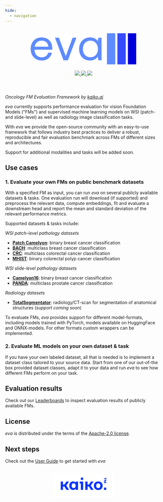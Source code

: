 ```yaml
---
hide:
  - navigation
---
```


<div align="center">

<br />

<img src="./images/eva-logo.png" width="340">

<br />
<br />

<a href="https://pypi.python.org/pypi/kaiko-eva">
  <img src="https://img.shields.io/pypi/v/kaiko-eva.svg?logo=python" />
</a>
<a href="https://github.com/kaiko-ai/eva">
  <img src="https://img.shields.io/badge/repo-main-green?logo=github" />
</a>
<a href="https://github.com/kaiko-ai/eva#license">
  <img src="https://img.shields.io/badge/License-Apache%202.0-blue.svg?labelColor=gray" />
</a>

<br />
<br />

</div>

# 

_Oncology FM Evaluation Framework by [kaiko.ai](https://www.kaiko.ai/)_

*eva* currently supports performance evaluation for vision Foundation Models ("FMs") and supervised machine learning models on WSI (patch- and slide-level) as well as radiology image classification tasks.

With *eva* we provide the open-source community with an easy-to-use framework that follows industry best practices to deliver a robust, reproducible and fair evaluation benchmark across FMs of different sizes and architectures.

Support for additional modalities and tasks will be added soon.

## Use cases

### 1. Evaluate your own FMs on public benchmark datasets

With a specified FM as input, you can run *eva* on several publicly available datasets & tasks. One evaluation run will download (if supported) and preprocess the relevant data, compute embeddings, fit and evaluate a downstream head and report the mean and standard deviation of the relevant performance metrics.

Supported datasets & tasks include:

*WSI patch-level pathology datasets*

-	**[Patch Camelyon](datasets/patch_camelyon.md)**: binary breast cancer classification
-	**[BACH](datasets/bach.md)**: multiclass breast cancer classification
-	**[CRC](datasets/crc.md)**: multiclass colorectal cancer classification
-	**[MHIST](datasets/mhist.md)**: binary colorectal polyp cancer classification

*WSI slide-level pathology datasets*

-	**[Camelyon16](datasets/camelyon16.md)**: binary breast cancer classification
-	**[PANDA](datasets/panda.md)**: multiclass prostate cancer classification

*Radiology datasets*

-	**[TotalSegmentator](datasets/total_segmentator.md)**: radiology/CT-scan for segmentation of anatomical structures (*support coming soon*)

To evaluate FMs, *eva* provides support for different model-formats, including models trained with PyTorch, models available on HuggingFace and ONNX-models. For other formats custom wrappers can be implemented.


### 2. Evaluate ML models on your own dataset & task

If you have your own labeled dataset, all that is needed is to implement a dataset class tailored to your source data. Start from one of our out-of-the box provided dataset classes, adapt it to your data and run *eva* to see how different FMs perform on your task.

## Evaluation results

Check out our [Leaderboards](leaderboards.md) to inspect evaluation results of publicly available FMs.

## License

*eva* is distributed under the terms of the [Apache-2.0 license](https://github.com/kaiko-ai/eva?tab=Apache-2.0-1-ov-file#readme).

## Next steps

Check out the [User Guide](user-guide/index.md) to get started with *eva*

<br />

<div align="center">
  <img src="images/kaiko-logo.png" width="200">
</div>
